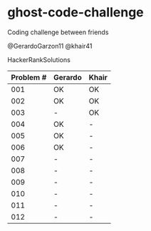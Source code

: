 # ghost-code-challenge

Coding challenge between friends

@GerardoGarzon11
@khair41

HackerRankSolutions

| Problem # | Gerardo | Khair |
| --- | --- | --- |
| 001 | OK | OK |
| 002 | OK | OK |
| 003 | - | OK |
| 004 | OK | - |
| 005 | OK | - |
| 006 | OK | - |
| 007 | - | - |
| 008 | - | - |
| 009 | - | - |
| 010 | - | - |
| 011 | - | - |
| 012 | - | - |
